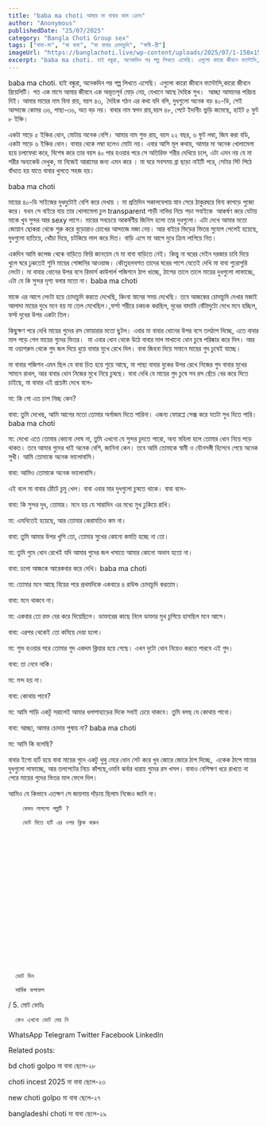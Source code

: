 ```yaml
---
title: "baba ma choti আমার মা বাবার কাম ক্রোধ"
author: "Anonymous"
publishedDate: "25/07/2025"
category: "Bangla Choti Group sex"
tags: ["বাবা-মা", "মা বাবা", "মা বাবার চোদাচুদি", "স্বামী-স্ত্রী"]
imageUrl: "https://banglachoti.live/wp-content/uploads/2025/07/1-150x150.jpg"
excerpt: "baba ma choti. হাই বন্ধুরা, অনেকদিন পর গল্প লিখতে এসেছি। এগুলো কারো জীবনে ফ্যান্টাসি,কারো জীবনে রিয়েলিটি। গত এক মাসে আমার জীবনে এক অভূতপূর্ব মোড় নেয়, যেখানে আছে দৈহিক সুখ।  আচ্ছা আমাদের পরিচয় দিই। আমা..."
---
```


baba ma choti. হাই বন্ধুরা, অনেকদিন পর গল্প লিখতে এসেছি। এগুলো কারো জীবনে ফ্যান্টাসি,কারো জীবনে রিয়েলিটি। গত এক মাসে আমার জীবনে এক অভূতপূর্ব মোড় নেয়, যেখানে আছে দৈহিক সুখ।  আচ্ছা আমাদের পরিচয় দিই।
আমার মায়ের নাম বিনা রায়, বয়স ৪৩,  দৈহিক গঠন এর কথা যদি বলি, দুধগুলো অনেক বড় ৪০-ডি, সেই আন্দাজে কোমর ৩৬, পাছা-৩৬, অত বড় নয়। বাবার নাম স্বপন রায়,বয়স ৪৮, পেটে ইদানীং ভুড়ি জমেছে, হাইট ৫ ফুট ৮ ইঞ্চি।


 একটা সাড়ে ৫ ইঞ্চির ধোন, মোটায় অনেক বেশি। আমার নাম শুভ রায়, বয়স ২২ বছর, ৬ ফুট লম্বা, জিম করা বডি, একটা সাড়ে ৬ ইঞ্চির ধোন। বাবার থেকে লম্বা হলেও মোটা নয়।
এবার আসি মূল কথায়, আমার মা অনেক খোলামেলা হয়ে চলাফেরা করে, বিশেষ করে তার বয়স ৪০ পার হওয়ার পরে সে অতিরিক্ত শরীর দেখিয়ে চলে, এটা এমন নয় যে মা শরীর অন্যকেউ দেখুক, মা নিজেই আরামের জন্য এমন করে । মা ঘরে সবসময় ব্রা ছাড়া নাইটি পরে, সেটার গিট পিঠে বাঁধতে হয় যাতে বাবার খুলতে সহজ হয়। 


baba ma choti


মায়ের ৪০-ডি সাইজের দুধদুটোই বেশি করে দেখায় । মা প্রতিদিন সকালবেলায় স্নান সেরে ঠাকুরঘরে বিনা কাপড়ে পুজো  করে। যখন সে বাইরে যায় তার খোলামেলা চুল transparent শাড়ী নাভির নিচে পড়া সবাইকে  আকর্ষণ করে যেটায় মাকে খুব সুন্দর আর sexy লাগে। মায়ের সবচেয়ে আকর্ষণীয় জিনিস হলো তার দুধগুলো। এটা দেখে আমার মতো জোয়ান ছোকরা থেকে শুরু করে বুড়োরাও চোখের আন্দাজে মজা নেয়। আর বাইরে ভিড়ের ভিতর সুযোগ পেলেই হয়েছে, দুধগুলো হাতিয়ে, খোঁচা দিয়ে, চটকিয়ে লাল করে দিত। বাড়ি এসে মা আগে দুধে ক্রিম লাগিয়ে নিত।




একদিন আমি কলেজ থেকে বাড়িতে ফিরি জানতাম যে মা বাবা বাড়িতে নেই। কিন্তু না ঘরের মেইন দরজার চাবি দিয়ে খুলে ঘরে ঢুকতেই শুনি মায়ের গোঙ্গানির আওয়াজ। কৌতূহলবশত তাদের ঘরের পাশে যেতেই দেখি মা বাবা পুরোপুরি লেংটা। মা বাবার ধোনের উপর বসে রিভার্স কাউগার্ল পজিশনে ঠাপ খাচ্ছে, ঠাপের তালে তালে মায়ের দুধগুলো লাফাচ্ছে, এটা যে কি সুন্দর দৃশ্য বলার মতো না। baba ma choti












মাকে এর আগে লেংটা হয়ে চোদাচুদি করতে দেখেছি, কিংবা স্নানের সময় দেখেছি। তবে আজকের চোদাচুদি দেখার মজাই আলাদা মায়ের দুধে মনে হয় মা তেল মেখেছিল।,ফর্সা শরীরে চকচক করছিল, দুধের বাদামি বোঁটাদুটো দেখে মনে হচ্ছিল, ফর্সা দুধের উপর একটা তিল।




কিছুক্ষণ পরে দেখি মায়ের গুদের রস ফোয়ারার মতো ছুটল। এবার মা বাবার ধোনের উপর বসে তলঠাপ দিচ্ছে, এতে বাবার মাল পড়ে গেল মায়ের গুদের ভিতর।  মা এবার ধোন থেকে উঠে বাবার মাল মাখানো ধোন চুষে পরিষ্কার করে দিল। আর মা ওয়াশরুম থেকে গুদ জল দিয়ে ধুয়ে বাবার মুখে রেখে দিল। বাবা জিহবা দিয়ে সমানে মায়ের গুদ চুষেই যাচ্ছে। 


মা বাবার পজিশন এমন ছিল যে বাবা চিত হয়ে শুয়ে আছে, মা পাছা বাবার বুকের উপর রেখে নিজের গুদ বাবার মুখের সামনে রাখল, আর বাবার ধোন নিজের মুখে নিয়ে চুষছে। বাবা দেখি যে মায়ের গুদ চুষে সব রস ছেঁচে বের করে দিতে চাইছে, মা বাবার এই প্রচেষ্টা দেখে বলে-




মা: কি গো এত চাপ নিচ্ছ কেন?


বাবা: তুমি দেখেছ, আমি আগের মতো তোমার অর্গাজম দিতে পারিনা। এজন্য ফোরপ্লে সেক্স করে যতটা সুখ দিতে পারি। baba ma choti


মা: দেখো এতে তোমার কোনো দোষ না, তুমি এখনো যে সুন্দর চুদতে পারো, অন্য মহিলা হলে তোমার ধোন নিয়ে পড়ে থাকত। তবে আমার গুদের খাই অনেক বেশি, জানিনা কেন। তবে আমি তোমাকে স্বামী ও যৌনসঙ্গী হিসেবে পেয়ে অনেক সুখী। আমি তোমাকে অনেক ভালোবাসি।


বাবা: আমিও তোমাকে অনেক ভালোবাসি।


এই বলে মা বাবার ঠোঁটে চুমু খেল। বাবা এবার মার দুধগুলো চুষতে থাকে। বাবা বলে-


বাবা: কি সুন্দর দুধ, তোমার। মনে হয় যে সারাদিন এর মধ্যে মুখ ঢুকিয়ে রাখি।


মা: এমনিতেই হয়েছে, আর তোমার কেরামতিও কম না।


বাবা: তুমি আমার উপর খুশি তো, তোমার সুখের কোনো কমতি হচ্ছে না তো।


মা: তুমি গুদে ধোন রেখেই যদি আমার গুদের জল খসাতে আমার কোনো অভাব হতো না।


বাবা: চলো আজকে আরেকবার করে দেখি। baba ma choti


মা: তোমার মনে আছে বিয়ের পরে প্রথমদিকে একবারে ৪ রাউন্ড চোদাচুদি করতাম।


বাবা: মনে থাকবে না।


মা: একবার তো রক্ত বের করে দিয়েছিলে। ডাক্তারের কাছে নিলে ডাক্তার মুখ চুপিয়ে হাসছিল মনে আসে।


বাবা: এরপর থেকেই তো কমিয়ে দেয়া হলো।


মা: শুভ হওয়ার পরে তোমার গুদ একদম ক্লিয়ার হয়ে গেছে। এখন দুটো ধোন নিয়েও করতে পারবে এই গুদ।


বাবা: তা নেবে নাকি।


মা: মন্দ হয় না।


বাবা: কোথায় পাবে?


মা: আমি শাড়ি একটু সরালেই আমার ধলাপাহাড়ের দিকে সবাই চেয়ে থাকবে। তুমি বলছ যে কোথায় পাবো।


বাবা: আচ্ছা, আমার চোদায় পুষায় না? baba ma choti


মা: আমি কি বলেছি?




বাবার ইগো হার্ট হয়ে বাবা মায়ের গুদে একটু থুথু মেরে ধোন সেট করে খুব জোরে জোরে ঠাপ দিচ্ছে,  একেক ঠাপে মায়ের দুধগুলো লাফাচ্ছে, আর তলপেটের নিচে কাঁপছে,ওমনি ঝর্নার ধারায় গুদের রস খসল। বাবাও বেশিক্ষণ ধরে রাখতে না পেরে মায়ের গুদের ভিতর মাল ফেলে দিল।




আমিও যে কিভাবে এতক্ষণ সে জায়গায় দাঁড়ায় ছিলাম নিজেও জানি না। 


 
 
 
        কেমন লাগলো গল্পটি ?      
 
        ভোট দিতে হার্ট এর ওপর ক্লিক করুন      
 
 
 
 
 
 
 
 
 
 
 
 
 
 
 
 
 
 
 
 
 
      ভোট দিন    
 
      সার্বিক ফলাফল 
 / 5. মোট ভোটঃ 
 
 
      কেও এখনো ভোট দেয় নি    
 
 
 
 
WhatsApp
Telegram
Twitter
Facebook
LinkedIn




Related posts:






bd choti golpo মা বাবা ছেলে-২৮




choti incest 2025 মা বাবা ছেলে-২৩




new choti golpo মা বাবা ছেলে-২৭




bangladeshi choti মা বাবা ছেলে-২৯
